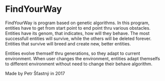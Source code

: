 ﻿# FindYourWay
FindYourWay is program based on genetic algorithms. In this program, entities have to get from start point to end point thru various obstacles.
Entities have its genom, that indicates, how will they behave. The most successfull entities will survive, while the others will be deleted forever.
Entities that survive will breed and create new, better entities.

Entities evolve themself thru generations, so they adapt to current environment. When user changes the environment, entities adapt themselfs to different
environment without need to change their behave algorithm.

 

Made by Petr Šťastný in 2017
